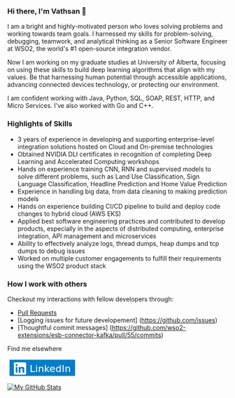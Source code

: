 ### Hi there, I'm Vathsan 👋

I am a bright and highly-motivated person who loves solving problems and working towards team goals. I harnessed my skills for problem-solving, debugging, teamwork, and analytical thinking as a Senior Software Engineer at WSO2, the world's #1 open-source integration vendor.

Now I am working on my graduate studies at University of Alberta, focusing on using these skills to build deep learning algorithms that align with my values. Be that harnessing human potential through accessible applications, advancing connected devices technology, or protecting our environment.

I am confident working with Java, Python, SQL, SOAP, REST, HTTP, and Micro Services. I’ve also worked with Go and C++. 

### Highlights of Skills

- 3 years of experience in developing and supporting enterprise-level integration solutions hosted on Cloud and On-premise technologies
- Obtained NVIDIA DLI  certificates in recognition of completing Deep Learning and Accelerated Computing workshops
- Hands on experience training CNN, RNN and supervised models to solve different problems, such as Land Use Classification, Sign Language Classification, Headline Prediction and Home Value Prediction
- Experience in handling big data, from data cleaning to making prediction models 
- Hands on experience building CI/CD pipeline to build and deploy code changes to hybrid cloud (AWS EKS)
- Applied best software engineering practices and contributed to develop products, especially in the aspects of distributed computing, enterprise integration, API management and microservices 
- Ability to effectively analyze logs, thread dumps, heap dumps and tcp dumps to debug issues
- Worked on multiple customer engagements to fulfill their requirements using the WSO2 product stack

### How I work with others
Checkout my interactions with fellow developers through:

- [Pull Requests](https://github.com/pulls?q=is%3Apr+author%3AVathsan+archived%3Afalse+is%3Aclosed)
- [Logging issues for future developement] (https://github.com/issues)
- [Thoughtful commit messages] (https://github.com/wso2-extensions/esb-connector-kafka/pull/55/commits)

Find me elsewhere

[![linkedin.png](https://github.com/Vathsan/vathsan/blob/main/linkedin.png)](https://www.linkedin.com/in/vathsan/)

[![My GitHub Stats](https://github-readme-stats.vercel.app/api/?username=vathsan&count_private=true&theme=tokyonight&showicons=true)]()
<!-- [![My GitHub Language Stats](https://github-readme-stats.vercel.app/api/top-langs/?username=vathsan&langs_count=5&theme=tokyonight)]() -->

<!--
**Vathsan/vathsan** is a ✨ _special_ ✨ repository because its `README.md` (this file) appears on your GitHub profile.

Here are some ideas to get you started:

- 🔭 I’m currently working on ...
- 🌱 I’m currently learning ...
- 👯 I’m looking to collaborate on ...
- 🤔 I’m looking for help with ...
- 💬 Ask me about ...
- 📫 How to reach me: ...
- 😄 Pronouns: ...
- ⚡ Fun fact: ...
-->
